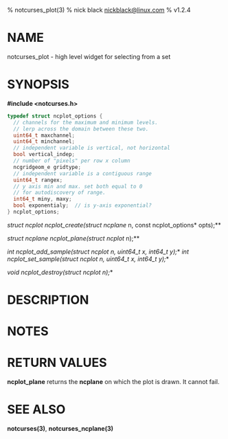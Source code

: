 % notcurses_plot(3)
% nick black <nickblack@linux.com>
% v1.2.4

# NAME

notcurses_plot - high level widget for selecting from a set

# SYNOPSIS

**#include <notcurses.h>**

```c
typedef struct ncplot_options {
  // channels for the maximum and minimum levels.
  // lerp across the domain between these two.
  uint64_t maxchannel;
  uint64_t minchannel;
  // independent variable is vertical, not horizontal
  bool vertical_indep;
  // number of "pixels" per row x column
  ncgridgeom_e gridtype;
  // independent variable is a contiguous range
  uint64_t rangex;
  // y axis min and max. set both equal to 0
  // for autodiscovery of range.
  int64_t miny, maxy;
  bool exponentialy;  // is y-axis exponential?
} ncplot_options;
```

**struct ncplot* ncplot_create(struct ncplane* n, const ncplot_options* opts);**

**struct ncplane* ncplot_plane(struct ncplot* n);**

**int ncplot_add_sample(struct ncplot* n, uint64_t x, int64_t y);**
**int ncplot_set_sample(struct ncplot* n, uint64_t x, int64_t y);**

**void ncplot_destroy(struct ncplot* n);**

# DESCRIPTION

# NOTES

# RETURN VALUES

**ncplot_plane** returns the **ncplane** on which the plot is drawn. It cannot
fail.

# SEE ALSO

**notcurses(3)**,
**notcurses_ncplane(3)**
